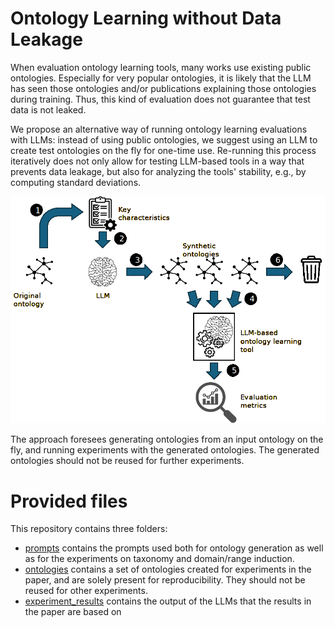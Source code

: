 # Ontology Learning without Data Leakage

When evaluation ontology learning tools, many works use existing public ontologies. Especially for very popular ontologies, it is likely that the LLM has seen those ontologies and/or publications explaining those ontologies during training. Thus, this kind of evaluation does not guarantee that test data is not leaked.

We propose an alternative way of running ontology learning evaluations with LLMs: instead of using public ontologies, we suggest using an LLM to create test ontologies on the fly for one-time use. Re-running this process iteratively does not only allow for testing LLM-based tools in a way that prevents data leakage, but also for analyzing the tools' stability, e.g., by computing standard deviations.

![Overview of the approach](/img/schema.png)

The approach foresees generating ontologies from an input ontology on the fly, and running experiments with the generated ontologies. The generated ontologies should not be reused for further experiments.

# Provided files

This repository contains three folders:
- [prompts](/prompts) contains the prompts used both for ontology generation as well as for the experiments on taxonomy and domain/range induction.
- [ontologies](/ontologies) contains a set of ontologies created for experiments in the paper, and are solely present for reproducibility. They should not be reused for other experiments.
- [experiment_results](/experiment_results) contains the output of the LLMs that the results in the paper are based on
